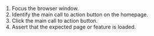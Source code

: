 1. Focus the browser window.
2. Identify the main call to action button on the homepage.
3. Click the main call to action button.
4. Assert that the expected page or feature is loaded.